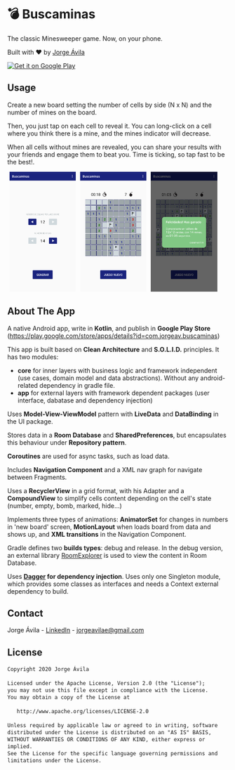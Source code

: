 # :bomb: Buscaminas
The classic Minesweeper game. Now, on your phone.

Built with ❤︎ by [Jorge Ávila](https://www.linkedin.com/in/jorgeavilae/)
	
<a href='https://play.google.com/store/apps/details?id=com.jorgeav.buscaminas&pcampaignid=pcampaignidMKT-Other-global-all-co-prtnr-py-PartBadge-Mar2515-1'>
<img alt='Get it on Google Play' src='https://play.google.com/intl/en_us/badges/static/images/badges/en_badge_web_generic.png' width=20% /></a>


##  Usage
Create a new board setting the number of cells by side (N x N) and the number of mines on the board. 

Then, you just tap on each cell to reveal it. You can long-click on a cell where you think there is a mine, and the mines indicator will decrease. 

When all cells without mines are revealed, you can share your results with your friends and engage them to beat you. Time is ticking, so tap fast to be the best!.

<img alt="New board" src="docs/Screenshot_newboard.png" width="30%" hspace="5" /><img alt="Board game" src="docs/Screenshot_board.png" width="30%" hspace="5" /><img alt="Finished game" src="docs/Screenshot_win.png" width="30%" hspace="5" />

## About The App
A native Android app, write in **Kotlin**, and publish in **Google Play Store** (https://play.google.com/store/apps/details?id=com.jorgeav.buscaminas)

This app is built based on **Clean Architecture** and **S.O.L.I.D.** principles. It has two modules:
* 	**core** for inner layers with business logic and framework independent (use cases, domain model and data abstractions). Without any android-related dependency in gradle file.
* 	**app** for external layers with framework dependent packages (user interface, dabatase and dependency injection)

Uses **Model-View-ViewModel** pattern with **LiveData** and **DataBinding** in the UI package.

Stores data in a **Room Database** and **SharedPreferences**, but encapsulates this behaviour under **Repository pattern**.

**Coroutines** are used for async tasks, such as load data.

Includes **Navigation Component** and a XML nav graph for navigate between Fragments.

Uses a **RecyclerView** in a grid format, with his Adapter and a **CompoundView** to simplify cells content depending on the cell's state (number, empty, bomb, marked, hide...)

Implements three types of animations: **AnimatorSet** for changes in numbers in 'new board' screen, **MotionLayout** when loads board from data and shows up, and **XML transitions** in the Navigation Component.

Gradle defines two **builds types**: debug and release. In the debug version, an external library [RoomExplorer](https://github.com/wajahatkarim3/RoomExplorer) is used to view the content in Room Database. 

Uses **[Dagger](https://dagger.dev/) for dependency injection**. Uses only one Singleton module, which provides some classes as interfaces and needs a Context external dependency to build.

## Contact
Jorge Ávila - [LinkedIn](https://www.linkedin.com/in/jorgeavilae/) - jorgeavilae@gmail.com

## License
```
Copyright 2020 Jorge Ávila

Licensed under the Apache License, Version 2.0 (the "License");
you may not use this file except in compliance with the License.
You may obtain a copy of the License at

   http://www.apache.org/licenses/LICENSE-2.0

Unless required by applicable law or agreed to in writing, software
distributed under the License is distributed on an "AS IS" BASIS,
WITHOUT WARRANTIES OR CONDITIONS OF ANY KIND, either express or implied.
See the License for the specific language governing permissions and
limitations under the License.
